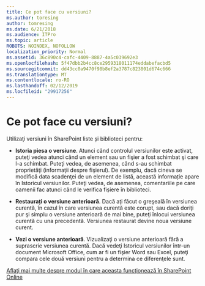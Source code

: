 ```yaml
---
title: Ce pot face cu versiuni?
ms.author: toresing
author: tomresing
ms.date: 6/21/2018
ms.audience: ITPro
ms.topic: article
ROBOTS: NOINDEX, NOFOLLOW
localization_priority: Normal
ms.assetid: 36c890c4-cafc-4409-8887-4a5c039692e3
ms.openlocfilehash: 5f47dbb2b4cc8ce2959318011174eddabefacbd5
ms.sourcegitcommit: dd43cc0a9470f98b8ef2a3787c823801d674c666
ms.translationtype: MT
ms.contentlocale: ro-RO
ms.lasthandoff: 02/12/2019
ms.locfileid: "29917256"
---
```

# <a name="what-can-i-do-with-versioning"></a>Ce pot face cu versiuni?

Utilizaţi versiuni în SharePoint liste și biblioteci pentru:
  
- **Istoria piesa o versiune**. Atunci când controlul versiunilor este activat, puteţi vedea atunci când un element sau un fişier a fost schimbat şi care l-a schimbat. Puteţi vedea, de asemenea, când s-au schimbat proprietăţi (informaţii despre fişierul). De exemplu, dacă cineva se modifică data scadenţei de un element de listă, această informație apare în Istoricul versiunilor. Puteţi vedea, de asemenea, comentariile pe care oamenii fac atunci când le verifica fișiere în biblioteci. 
    
- **Restaurați o versiune anterioară**. Dacă aţi făcut o greşeală în versiunea curentă, în cazul în care versiunea curentă este corupt, sau dacă doriţi pur şi simplu o versiune anterioară de mai bine, puteţi înlocui versiunea curentă cu una precedentă. Versiunea restaurat devine noua versiune curent. 
    
- **Vezi o versiune anterioară**. Vizualizaţi o versiune anterioară fără a suprascrie versiunea curentă. Dacă vedeţi Istoricul versiunilor într-un document Microsoft Office, cum ar fi un fişier Word sau Excel, puteţi compara cele două versiuni pentru a determina ce diferenţele sunt. 
    
[Aflaţi mai multe despre modul în care aceasta funcţionează în SharePoint Online](https://go.microsoft.com/fwlink/?linkid=875710)
  

